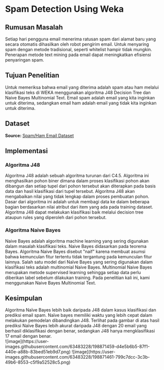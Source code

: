# Spam Detection Using Weka

<h2>Rumusan Masalah</h2>
Setiap hari pengguna email menerima ratusan spam dari alamat baru yang secara otomatis dihasilkan oleh robot pengirim email. Untuk menyaring spam dengan metode tradisional, seperti whitelist hampir tidak mungkin. Penerapan metode text mining pada email dapat meningkatkan efisiensi penyaringan spam.

<h2>Tujuan Penelitian</h2>
Untuk memeriksa bahwa email yang diterima adalah spam atau ham melalui klasifikasi teks di WEKA menggunakan algoritma J48 Decision Tree dan Naive Bayes Multinomial Text. Email spam adalah email yang kita inginkan untuk diterima, sedangkan email ham adalah email yang tidak kita inginkan untuk diterima.

<h2>Dataset</h2>

<b>Source: </b><a href="http://www2.aueb.gr/users/ion/data/enron-spam/">Spam/Ham Email Dataset</a>

<h2>Implementasi</h2>
<h3>Algoritma J48</h3>
Algoritma J48 adalah sebuah algoritma turunan dari C4.5. Algoritma ini menghasilkan pohon biner dimana dalam proses klasifikasi pohon akan dibangun dan setiap tupel dari pohon tersebut akan diterapkan pada basis data dan hasil klasifikasi dari tupel tersebut. Algoritma J48 akan mengabaikan nilai yang tidak lengkap dalam proses pembuatan pohon. Dasar dari algoritma ini adalah untuk membagi data ke dalam beberapa bagian berdasarkan nilai atribut dari item yang ada pada training dataset. Algoritma J48 dapat melakukan klasifikasi baik melalui decision tree ataupun rules yang diperoleh dari pohon tersebut.<br>

<h3>Algoritma Naive Bayes</h3>
Naive Bayes adalah algoritma machine learning yang sering digunakan dalam masalah klasifikasi teks. Naive Bayes didasarkan pada teorema Bayes. Algoritma Naive Bayes disebut "naif" karena membuat asumsi bahwa kemunculan fitur tertentu tidak tergantung pada kemunculan fitur lainnya. Salah satu model dari Naïve Bayes yang sering digunakan dalam klasifikasi teks adalah multinomial Naive Bayes. Multinomial Naive Bayes merupakan metode supervised learning sehingga setiap data perlu diberikan label sebelum dilakukan training. Pada penelitian kali ini, kami menggunakan Naive Bayes Multinomial Text.<br>

<h2>Kesimpulan</h2>
Algoritma Naïve Bayes lebih baik daripada J48 dalam kasus klasifikasi dan prediksi email spam. Naïve bayes memiliki waktu yang lebih cepat dalam melakukan pemodelan dibandingkan J48. Terlihat pada gambar di atas hasil prediksi Naïve Bayes lebih akurat daripada J48 dengan 20 email yang berhasil diklasifikasi dengan benar, sedangkan J48 hanya mengklasifikasi 17 email dengan benar.<br>
![image](https://user-images.githubusercontent.com/63483228/198871459-d4e5b6b5-87f1-440e-a88b-83bed51eb9d7.png)
![image](https://user-images.githubusercontent.com/63483228/198871461-799c7dcc-3c3b-49b6-8553-c5f9a52528c5.png)

